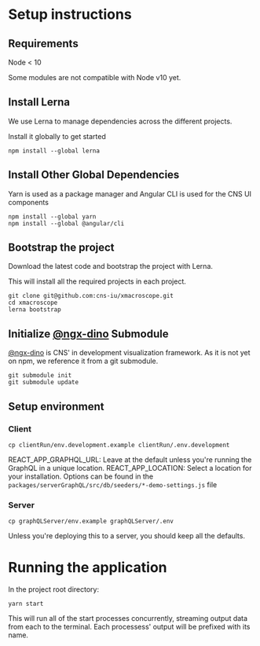 # Setup instructions

## Requirements

Node < 10

Some modules are not compatible with Node v10 yet.

## Install Lerna
We use Lerna to manage dependencies across the different projects.

Install it globally to get started
```
npm install --global lerna
```

## Install Other Global Dependencies
Yarn is used as a package manager and Angular CLI is used for the CNS UI components
```
npm install --global yarn
npm install --global @angular/cli
```

## Bootstrap the project
Download the latest code and bootstrap the project with Lerna.

This will install all the required projects in each project.

```
git clone git@github.com:cns-iu/xmacroscope.git
cd xmacroscope
lerna bootstrap
```

## Initialize [@ngx-dino](https://github.com/cns-iu/ngx-dino) Submodule
[@ngx-dino](https://github.com/cns-iu/ngx-dino) is CNS' in development visualization framework. As it is not yet on npm, we reference it from a git submodule.
```
git submodule init
git submodule update
```

## Setup environment
### Client
```
cp clientRun/env.development.example clientRun/.env.development
```
REACT_APP_GRAPHQL_URL: Leave at the default unless you're running the GraphQL in a unique location.
REACT_APP_LOCATION: Select a location for your installation. Options can be found in the `packages/serverGraphQL/src/db/seeders/*-demo-settings.js` file
### Server
```
cp graphQLServer/env.example graphQLServer/.env
```
Unless you're deploying this to a server, you should keep all the defaults.

# Running the application

In the project root directory:
```
yarn start
```
This will run all of the start processes concurrently, streaming output data from each to the terminal. Each processess' output will be prefixed with its name.
